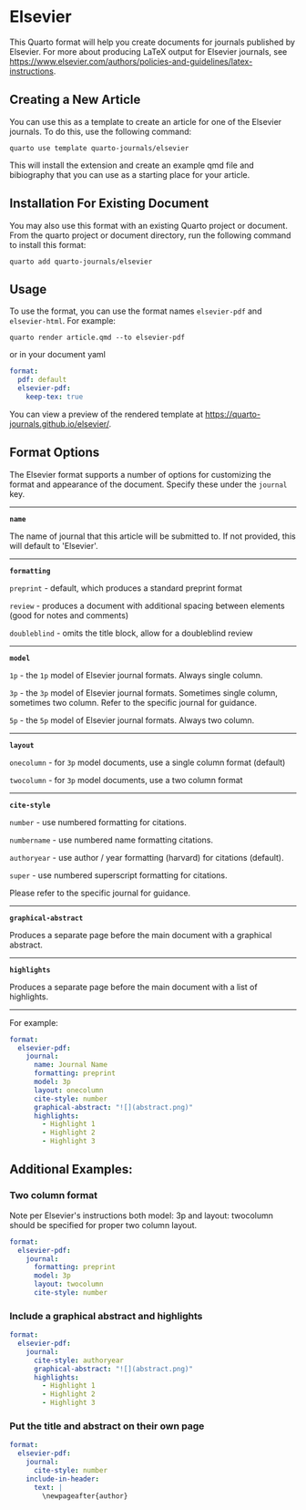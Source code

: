 # Elsevier

This Quarto format will help you create documents for journals published by Elsevier. For more about producing LaTeX output for Elsevier journals, see <https://www.elsevier.com/authors/policies-and-guidelines/latex-instructions>.

## Creating a New Article

You can use this as a template to create an article for one of the Elsevier journals. To do this, use the following command:

`quarto use template quarto-journals/elsevier`

This will install the extension and create an example qmd file and bibiography that you can use as a starting place for your article.

## Installation For Existing Document

You may also use this format with an existing Quarto project or document. From the quarto project or document directory, run the following command to install this format:

`quarto add quarto-journals/elsevier`

## Usage

To use the format, you can use the format names `elsevier-pdf` and `elsevier-html`. For example:

`quarto render article.qmd --to elsevier-pdf`

or in your document yaml

``` yaml
format:
  pdf: default
  elsevier-pdf:
    keep-tex: true    
```

You can view a preview of the rendered template at <https://quarto-journals.github.io/elsevier/>.

## Format Options

The Elsevier format supports a number of options for customizing the format and appearance of the document. Specify these under the `journal` key.

---

**`name`**

The name of journal that this article will be submitted to. If not provided, this will default to 'Elsevier'.

---

**`formatting`**

`preprint` - default, which produces a standard preprint format

`review` - produces a document with additional spacing between elements (good for notes and comments)

`doubleblind` - omits the title block, allow for a doubleblind review

---

**`model`**

`1p` - the `1p` model of Elsevier journal formats. Always single column.

`3p` - the `3p` model of Elsevier journal formats. Sometimes single column, sometimes two column. Refer to the specific journal for guidance.

`5p` - the `5p` model of Elsevier journal formats. Always two column.

---

**`layout`**

`onecolumn` - for `3p` model documents, use a single column format (default)

`twocolumn` - for `3p` model documents, use a two column format

---

**`cite-style`**

`number` - use numbered formatting for citations.

`numbername` - use numbered name formatting citations.

`authoryear` - use author / year formatting (harvard) for citations (default).

`super` - use numbered superscript formatting for citations.

Please refer to the specific journal for guidance.

---

**`graphical-abstract`**

Produces a separate page before the main document with a graphical abstract.

---

**`highlights`**

Produces a separate page before the main document with a list of highlights.

---

For example:

``` yaml
format:
  elsevier-pdf:
    journal:
      name: Journal Name
      formatting: preprint
      model: 3p
      layout: onecolumn
      cite-style: number
      graphical-abstract: "![](abstract.png)"
      highlights:
        - Highlight 1
        - Highlight 2 
        - Highlight 3
```

## Additional Examples:

### Two column format

Note per Elsevier's instructions both model: 3p and layout: twocolumn should be specified for proper two column layout.

```yaml
format:
  elsevier-pdf:
    journal:
      formatting: preprint
      model: 3p
      layout: twocolumn
      cite-style: number
```      

### Include a graphical abstract and highlights

```yaml
format:
  elsevier-pdf:
    journal:
      cite-style: authoryear
      graphical-abstract: "![](abstract.png)"
      highlights:
        - Highlight 1
        - Highlight 2 
        - Highlight 3
```

### Put the title and abstract on their own page

```yaml
format:
  elsevier-pdf:
    journal:
      cite-style: number
    include-in-header: 
      text: |
        \newpageafter{author}
```
